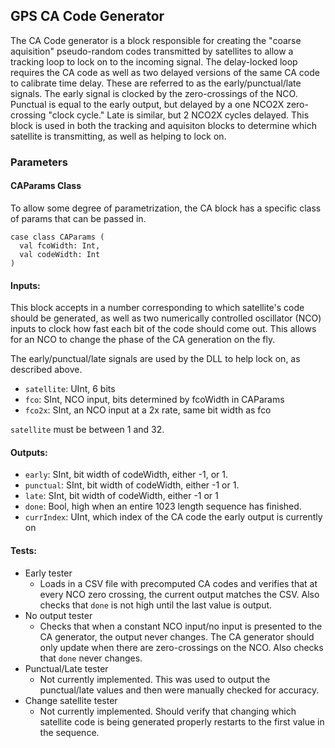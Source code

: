 ## GPS CA Code Generator

The CA Code generator is a block responsible for creating the "coarse aquisition" pseudo-random codes transmitted by satellites to allow a 
tracking loop to lock on to the incoming signal. The delay-locked loop requires the CA code as well as two delayed versions of the
same CA code to calibrate time delay. These are referred to as the early/punctual/late signals. The early signal is clocked by the zero-crossings
of the NCO. Punctual is equal to the early output, but delayed by a one NCO2X zero-crossing "clock cycle." Late is similar, but 2 NCO2X cycles delayed. This block is used in both the tracking and aquisiton blocks to determine which satellite is transmitting, as well as helping to lock on.

### Parameters

#### CAParams Class

To allow some degree of parametrization, the CA block has a specific class of params that can be passed in. 

```
case class CAParams (
  val fcoWidth: Int,
  val codeWidth: Int
)
```

#### Inputs:
This block accepts in a number corresponding to which satellite's code should be generated, as well as two numerically controlled oscillator
(NCO) inputs to clock how fast each bit of the code should come out. This allows for an NCO to change the phase of the CA generation on the fly.

The early/punctual/late signals are used by the DLL to help lock on, as described above.

- `satellite`: UInt, 6 bits
- `fco`: SInt, NCO input, bits determined by fcoWidth in CAParams
- `fco2x`: SInt, an NCO input at a 2x rate, same bit width as fco

`satellite` must be between 1 and 32.

#### Outputs:

- `early`: SInt, bit width of codeWidth, either -1, or 1.
- `punctual`: SInt, bit width of codeWidth, either -1 or 1.
- `late`: SInt, bit width of codeWidth, either -1 or 1
- `done`: Bool, high when an entire 1023 length sequence has finished.
- `currIndex`: UInt, which index of the CA code the early output is currently on


#### Tests:

- Early tester
  - Loads in a CSV file with precomputed CA codes and verifies that at every NCO zero crossing, the current output matches the CSV. Also        checks that `done` is not high until the last value is output.
- No output tester
  - Checks that when a constant NCO input/no input is presented to the CA generator, the output never changes. The CA generator should only update when there are zero-crossings on the NCO. Also checks that `done` never changes. 
- Punctual/Late tester
  - Not currently implemented. This was used to output the punctual/late values and then were manually checked for accuracy.
- Change satellite tester
  - Not currently implemented. Should verify that changing which satellite code is being generated properly restarts to the first value in the sequence. 
